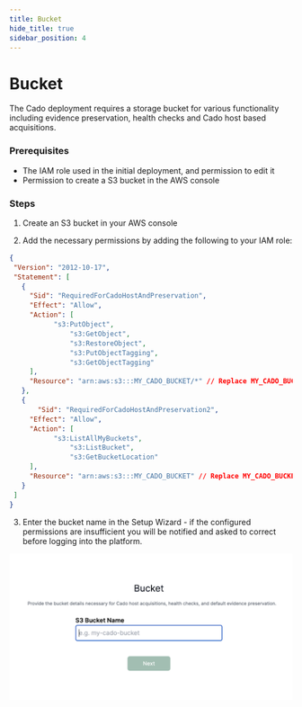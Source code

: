 ```yaml
---
title: Bucket
hide_title: true
sidebar_position: 4
---
```


# Bucket

The Cado deployment requires a storage bucket for various functionality including evidence preservation, health checks and Cado host based acquisitions.

### Prerequisites

  - The IAM role used in the initial deployment, and permission to edit it
  - Permission to create a S3 bucket in the AWS console

### Steps

1. Create an S3 bucket in your AWS console

2. Add the necessary permissions by adding the following to your IAM role:

```json
{
 "Version": "2012-10-17",
 "Statement": [
   {
     "Sid": "RequiredForCadoHostAndPreservation",
     "Effect": "Allow",
     "Action": [
           "s3:PutObject",
               "s3:GetObject",
               "s3:RestoreObject",
               "s3:PutObjectTagging",
               "s3:GetObjectTagging"
     ],
     "Resource": "arn:aws:s3:::MY_CADO_BUCKET/*" // Replace MY_CADO_BUCKET with your bucket name and delete this comment
   },
   {
       "Sid": "RequiredForCadoHostAndPreservation2",
     "Effect": "Allow",
     "Action": [
           "s3:ListAllMyBuckets",
               "s3:ListBucket",
               "s3:GetBucketLocation"
     ],
     "Resource": "arn:aws:s3:::MY_CADO_BUCKET" // Replace MY_CADO_BUCKET with your bucket name and delete this comment
   }
 ]
}
```
  
3. Enter the bucket name in the Setup Wizard - if the configured permissions are insufficient you will be notified and asked to correct before logging into the platform.

![AWS Bucket](/img/aws-bucket.png)


